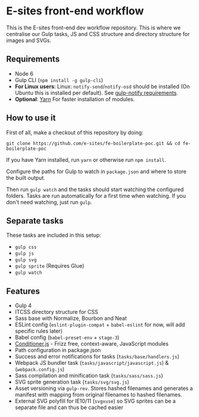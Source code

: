 # E-sites front-end workflow

This is the E-sites front-end dev workflow repository. This is where we centralise our Gulp tasks, JS and CSS structure and directory structure for images and SVGs.

## Requirements

- Node 6
- Gulp CLI (`npm install -g gulp-cli`)
- **For Linux users**: Linux: `notify-send`/`notify-osd` should be installed (On Ubuntu this is installed per default). See [gulp-notify requirements](https://github.com/mikaelbr/gulp-notify#requirements).
- **Optional**: [Yarn](https://yarnpkg.com/en/docs/install) For faster installation of modules.

## How to use it

First of all, make a checkout of this repository by doing:

`git clone https://github.com/e-sites/fe-boilerplate-poc.git && cd fe-boilerplate-poc`

If you have Yarn installed, run `yarn` or otherwise run `npm install`.

Configure the paths for Gulp to watch in `package.json` and where to store the built output.

Then run `gulp watch` and the tasks should start watching the configured folders. Tasks are run automatically for a first time when watching. If you don't need watching, just run `gulp`.

## Separate tasks

These tasks are included in this setup:

- `gulp css`
- `gulp js`
- `gulp svg`
- `gulp sprite` (Requires Glue)
- `gulp watch`

## Features

- Gulp 4
- ITCSS directory structure for CSS
- Sass base with Normalize, Bourbon and Neat
- ESLint config (`eslint-plugin-compat` + `babel-eslint` for now, will add specific rules later)
- Babel config (`babel-preset-env` + `stage-3`)
- [Conditioner.js](https://github.com/rikschennink/conditioner) - Frizz free, context-aware, JavaScript modules
- Path configuration in package.json
- Success and error notifications for tasks (`tasks/base/handlers.js`)
- Webpack JS bundler task (`tasks/javascript/javascript.js`) & (`webpack.config.js`)
- Sass compilation and minification task (`tasks/sass/sass.js`)
- SVG sprite generation task (`tasks/svg/svg.js`)
- Asset versioning via `gulp-rev`. Stores hashed filenames and generates a manifest with mapping from original filenames to hashed filenames.
- External SVG polyfill for IE10/11 (`svgxuse`) so SVG sprites can be a separate file and can thus be cached easier
